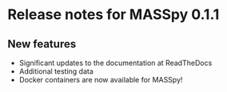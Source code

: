 # Release notes for MASSpy 0.1.1

## New features

* Significant updates to the documentation at ReadTheDocs
* Additional testing data
* Docker containers are now available for MASSpy!

